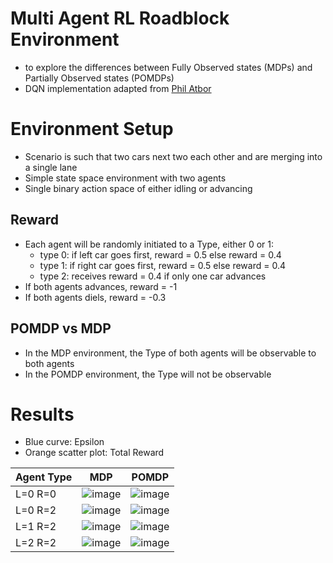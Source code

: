 # Multi Agent RL Roadblock Environment
- to explore the differences between Fully Observed states (MDPs) and Partially Observed states (POMDPs)
- DQN implementation adapted from [Phil Atbor](https://github.com/philtabor/Youtube-Code-Repository/tree/master/ReinforcementLearning/DeepQLearning)
# Environment Setup
- Scenario is such that two cars next two each other and are merging into a single lane
- Simple state space environment with two agents
- Single binary action space of either idling or advancing
## Reward
- Each agent will be randomly initiated to a Type, either 0 or 1:
  - type 0: if left car goes first, reward = 0.5 else reward = 0.4
  - type 1: if right car goes first, reward = 0.5 else reward = 0.4
  - type 2: receives reward = 0.4 if only one car advances
- If both agents advances, reward = -1
- If both agents diels, reward = -0.3
## POMDP vs MDP
- In the MDP environment, the Type of both agents will be observable to both agents
- In the POMDP environment, the Type will not be observable

# Results
- Blue curve: Epsilon 
- Orange scatter plot: Total Reward

| Agent Type | MDP | POMDP |
| -----------| --- | ----- |
| L=0 R=0 |![image](https://user-images.githubusercontent.com/79006977/173007875-92c9f0c2-a82f-436a-ae3a-e4c0b63b07bb.png) | ![image](https://user-images.githubusercontent.com/79006977/173007920-2aced974-56ea-4342-a033-28ad29a3d5dc.png) |
| L=0 R=2 | ![image](https://user-images.githubusercontent.com/79006977/173008346-8cae4d4f-c4ae-4639-ad26-fa1b3961db53.png) | ![image](https://user-images.githubusercontent.com/79006977/173008380-d6062e7a-cbb7-4d3f-8035-1b9ae6972d1e.png) |
| L=1 R=2 | ![image](https://user-images.githubusercontent.com/79006977/173008213-83a4671c-7f20-4bba-b8ef-92c6219019e4.png) | ![image](https://user-images.githubusercontent.com/79006977/173008256-0d16d54a-7f39-494c-8130-10b9ff93f303.png) |
| L=2 R=2 |![image](https://user-images.githubusercontent.com/79006977/173008967-af1f0e44-fef2-4173-a10b-fe17e919517d.png) | ![image](https://user-images.githubusercontent.com/79006977/173009017-7119e9c6-aa92-4183-8320-07a972953ad5.png) |



